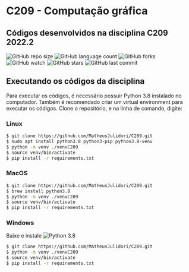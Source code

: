 # C209 - Computação gráfica
## Códigos desenvolvidos na disciplina C209 2022.2

![GitHub repo size](https://img.shields.io/github/repo-size/matheusjulidori/C209?style=for-the-badge)
![GitHub language count](https://img.shields.io/github/languages/count/matheusjulidori/C209?style=for-the-badge)
![GitHub forks](https://img.shields.io/github/forks/matheusjulidori/C209?style=for-the-badge)
![GitHub watch](https://img.shields.io/github/watchers/matheusjulidori/C209?style=for-the-badge)
![GitHub stars](https://img.shields.io/github/stars/matheusjulidori/C209?style=for-the-badge)
![GitHub last commit](https://img.shields.io/github/last-commit/matheusjulidori/C209?style=for-the-badge)

## Executando os códigos da disciplina

Para executar os códigos, é necessário possuir Python 3.8 instalado no computador.
Também é recomendado criar um virtual environment para executar os códigos.
Clone o repositório, e na linha de comando, digite:

### Linux
```bash
$ git clone https://github.com/MatheusJulidori/C209.git
$ sudo apt install python3.8 python3-pip python3.8-venv
$ python -m venv ./venvC209
$ source venv/bin/activate
$ pip install -r requirements.txt
```

### MacOS
```bash
$ git clone https://github.com/MatheusJulidori/C209.git
$ brew install python3.8
$ python -m venv ./venvC209
$ source venv/bin/activate
$ pip install -r requirements.txt
```

### Windows
Baixe e instale ![Python 3.8](https://www.python.org/downloads/release/python-3813/)

```bash
$ git clone https://github.com/MatheusJulidori/C209.git
$ python -m venv ./venvC209
$ source venv/bin/activate
$ pip install -r requirements.txt
```
